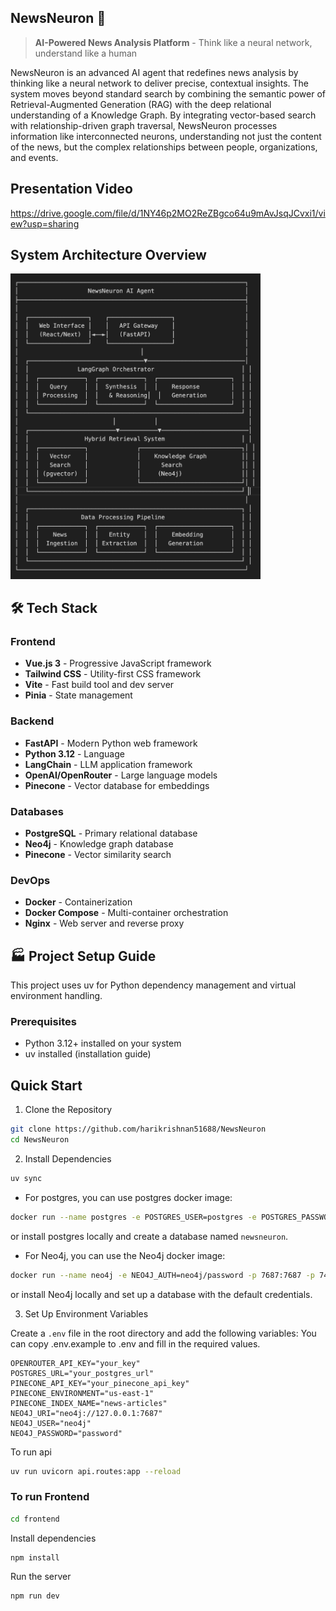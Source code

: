 ## NewsNeuron 🧠
> **AI-Powered News Analysis Platform** - Think like a neural network, understand like a human

NewsNeuron is an advanced AI agent that redefines news analysis by thinking like a neural network to deliver precise, contextual insights. The system moves beyond standard search by combining the semantic power of Retrieval-Augmented Generation (RAG) with the deep relational understanding of a Knowledge Graph. By integrating vector-based search with relationship-driven graph traversal, NewsNeuron processes information like interconnected neurons, understanding not just the content of the news, but the complex relationships between people, organizations, and events.

## Presentation Video
https://drive.google.com/file/d/1NY46p2MO2ReZBgco64u9mAvJsqJCvxi1/view?usp=sharing

## System Architecture Overview
<img src="docs/image.png" alt="drawing" width="400"/>

## 🛠️ Tech Stack

### Frontend
- **Vue.js 3** - Progressive JavaScript framework
- **Tailwind CSS** - Utility-first CSS framework
- **Vite** - Fast build tool and dev server
- **Pinia** - State management

### Backend
- **FastAPI** - Modern Python web framework
- **Python 3.12** - Language
- **LangChain** - LLM application framework
- **OpenAI/OpenRouter** - Large language models
- **Pinecone** - Vector database for embeddings

### Databases
- **PostgreSQL** - Primary relational database
- **Neo4j** - Knowledge graph database
- **Pinecone** - Vector similarity search

### DevOps
- **Docker** - Containerization
- **Docker Compose** - Multi-container orchestration
- **Nginx** - Web server and reverse proxy


## 🏭 Project Setup Guide

This project uses uv for Python dependency management and virtual environment handling.

### Prerequisites

- Python 3.12+ installed on your system
- uv installed (installation guide)

## Quick Start
1. Clone the Repository
```bash
git clone https://github.com/harikrishnan51688/NewsNeuron
cd NewsNeuron
```
2. Install Dependencies
```bash
uv sync
```
- For postgres, you can use postgres docker image:
```bash
docker run --name postgres -e POSTGRES_USER=postgres -e POSTGRES_PASSWORD=password -p 5432:5432 -d postgres
```
or install postgres locally and create a database named `newsneuron`.

- For Neo4j, you can use the Neo4j docker image:
```bash
docker run --name neo4j -e NEO4J_AUTH=neo4j/password -p 7687:7687 -p 7474:7474 -d neo4j
```
or install Neo4j locally and set up a database with the default credentials.

3. Set Up Environment Variables

Create a `.env` file in the root directory and add the following variables:
You can copy .env.example to .env and fill in the required values.
```env
OPENROUTER_API_KEY="your_key"
POSTGRES_URL="your_postgres_url"
PINECONE_API_KEY="your_pinecone_api_key"
PINECONE_ENVIRONMENT="us-east-1"
PINECONE_INDEX_NAME="news-articles"
NEO4J_URI="neo4j://127.0.0.1:7687"
NEO4J_USER="neo4j"
NEO4J_PASSWORD="password"
```
To run api
```bash
uv run uvicorn api.routes:app --reload
```

### To run Frontend
```bash
cd frontend
```
Install dependencies
```bash
npm install
```
Run the server
```bash
npm run dev
```
